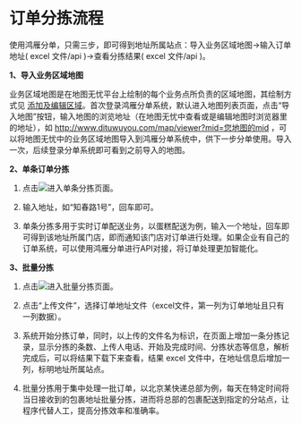 # 订单分拣流程
使用鸿雁分单，只需三步，即可得到地址所属站点：导入业务区域地图->输入订单地址( excel 文件/api )->查看分拣结果( excel 文件/api )。


**1、导入业务区域地图**

业务区域地图是在地图无忧平台上绘制的每个业务点所负责的区域地图，其绘制方式见 [添加及编辑区域](/draw-region.html)。首次登录鸿雁分单系统，默认进入地图列表页面，点击“导入地图”按钮，输入地图的浏览地址（在地图无忧中查看或是编辑地图时浏览器里的地址），如 http://www.dituwuyou.com/map/viewer?mid=您地图的mid ，可以将地图无忧中的业务区域地图导入到鸿雁分单系统中，供下一步分单使用。导入一次，后续登录分单系统即可看到之前导入的地图。

**2、单条订单分拣**

1) 点击![](https://pic.dituwuyou.com/map%2Fpicture%2Fdispatch%2Fsingle-dispatch.png)进入单条分拣页面。

2) 输入地址，如“知春路1号”，回车即可。

3) 单条分拣多用于实时订单配送业务，以蛋糕配送为例，输入一个地址，回车即可得到该地址所属门店，即而通知该门店对订单进行处理。如果企业有自己的订单系统，可以使用鸿雁分单进行API对接，将订单处理更加智能化。

**3、批量分拣**

1) 点击![](https://pic.dituwuyou.com/map%2Fpicture%2Fdispatch%2Fdispatch.png)进入批量分拣页面。

2) 点击“上传文件”，选择订单地址文件（excel文件，第一列为订单地址且只有一列数据）。

3) 系统开始分拣订单，同时，以上传的文件名为标识，在页面上增加一条分拣记录，显示分拣的条数、上传人电话、开始及完成时间、分拣状态等信息，解析完成后，可以将结果下载下来查看，结果 excel 文件中，在地址信息后增加一列，标明地址所属站点。

4) 批量分拣用于集中处理一批订单，以北京某快递总部为例，每天在特定时间将当日接收到的包裹地址批量分拣，进而将总部的包裹配送到指定的分站点，让程序代替人工，提高分拣效率和准确率。


